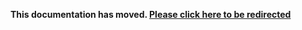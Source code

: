 **This documentation has moved. [Please click here to be redirected](https://sdk.taboola.com/taboolasdk/docs/taboola-ios-sdk-install?ref=old_github)** 
